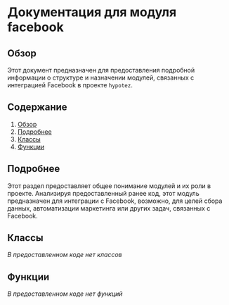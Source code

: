 # Документация для модуля facebook

## Обзор

Этот документ предназначен для предоставления подробной информации о структуре и назначении модулей, связанных с интеграцией Facebook в проекте `hypotez`.

## Содержание

1. [Обзор](#обзор)
2. [Подробнее](#подробнее)
3. [Классы](#классы)
4. [Функции](#функции)

## Подробнее

Этот раздел предоставляет общее понимание модулей и их роли в проекте. 
Анализируя предоставленный ранее код, этот модуль предназначен для интеграции с Facebook, возможно, для целей сбора данных, автоматизации маркетинга или других задач, связанных с Facebook.

## Классы

_В предоставленном коде нет классов_

## Функции

_В предоставленном коде нет функций_